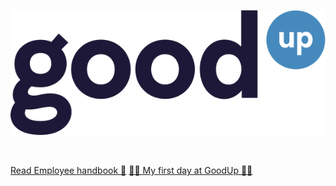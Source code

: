 ![logo](media/goodup.svg)

<br>

[Read Employee handbook 📓](/introduction.md)
[🙋‍♂️ My first day at GoodUp 🙋‍♀️](/onboarding.md)

